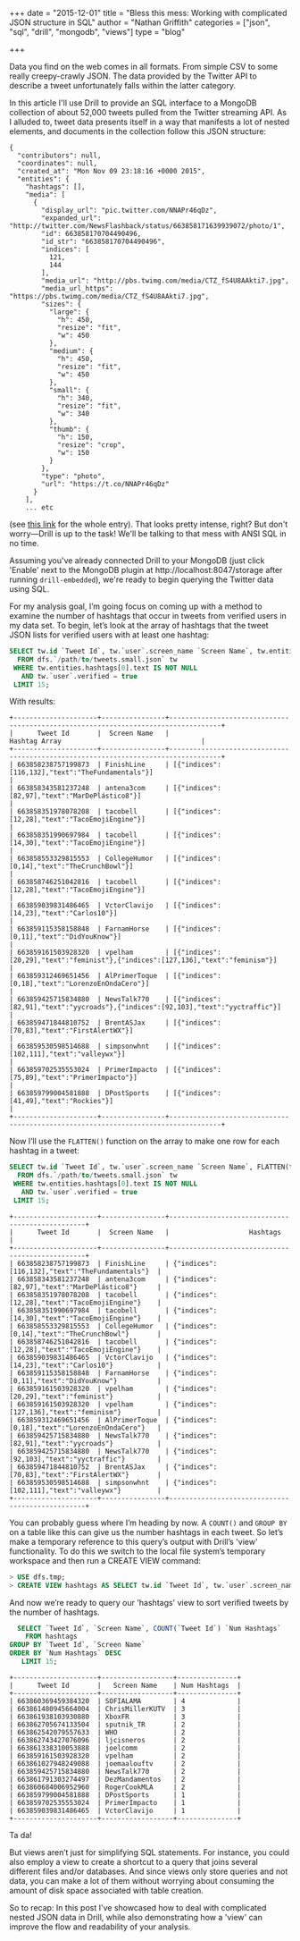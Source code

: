 +++
date = "2015-12-01"
title = "Bless this mess: Working with complicated JSON structure in SQL"
author = "Nathan Griffith"
categories = ["json", "sql", "drill", "mongodb", "views"]
type = "blog"

+++

Data you find on the web comes in all formats. From simple CSV to some really creepy-crawly JSON. The data provided by
the Twitter API to describe a tweet unfortunately falls within the latter category.

In this article I'll use Drill to provide an SQL interface to a MongoDB collection of about 52,000 tweets pulled from
the Twitter streaming API. As I alluded to, tweet data presents itself in a way that manifests a lot of nested elements,
and documents in the collection follow this JSON structure:

```
{
  "contributors": null,
  "coordinates": null,
  "created_at": "Mon Nov 09 23:18:16 +0000 2015",
  "entities": {
    "hashtags": [],
    "media": [
      {
        "display_url": "pic.twitter.com/NNAPr46qDz",
        "expanded_url": "http://twitter.com/NewsFlashback/status/663858171639939072/photo/1",
        "id": 663858170704490496,
        "id_str": "663858170704490496",
        "indices": [
          121,
          144
        ],
        "media_url": "http://pbs.twimg.com/media/CTZ_fS4U8AAkti7.jpg",
        "media_url_https": "https://pbs.twimg.com/media/CTZ_fS4U8AAkti7.jpg",
        "sizes": {
          "large": {
            "h": 450,
            "resize": "fit",
            "w": 450
          },
          "medium": {
            "h": 450,
            "resize": "fit",
            "w": 450
          },
          "small": {
            "h": 340,
            "resize": "fit",
            "w": 340
          },
          "thumb": {
            "h": 150,
            "resize": "crop",
            "w": 150
          }
        },
        "type": "photo",
        "url": "https://t.co/NNAPr46qDz"
      }
    ],
    ... etc
```


(see [this link](https://gist.github.com/nategri/c34e1868792b23e97f2f) for the whole entry). That looks pretty intense,
right? But don't worry&mdash;Drill is up to the task! We'll be talking to that mess with ANSI SQL in no time.

Assuming you've already connected Drill to your MongoDB (just click 'Enable' next to the MongoDB plugin at
http://localhost:8047/storage after running `drill-embedded`), we're ready to begin querying the Twitter data using SQL.

For my analysis goal, I’m going focus on coming up with a method to examine the number of hashtags that occur in tweets
from verified users in my data set. To begin, let’s look at the array of hashtags that the tweet JSON lists for verified
users with at least one hashtag:

```sql
SELECT tw.id `Tweet Id`, tw.`user`.screen_name `Screen Name`, tw.entities.hashtags `Hashtag Array`
  FROM dfs.`/path/to/tweets.small.json` tw
 WHERE tw.entities.hashtags[0].text IS NOT NULL
   AND tw.`user`.verified = true
 LIMIT 15;
```

With results:

```
+---------------------+----------------+-----------------------------------------------------------------------------------+
|      Tweet Id       |  Screen Name   |                                   Hashtag Array                                   |
+---------------------+----------------+-----------------------------------------------------------------------------------+
| 663858238757199873  | FinishLine     | [{"indices":[116,132],"text":"TheFundamentals"}]                                  |
| 663858343581237248  | antena3com     | [{"indices":[82,97],"text":"MarDePlástico8"}]                                     |
| 663858351978078208  | tacobell       | [{"indices":[12,28],"text":"TacoEmojiEngine"}]                                    |
| 663858351990697984  | tacobell       | [{"indices":[14,30],"text":"TacoEmojiEngine"}]                                    |
| 663858553329815553  | CollegeHumor   | [{"indices":[0,14],"text":"TheCrunchBowl"}]                                       |
| 663858746251042816  | tacobell       | [{"indices":[12,28],"text":"TacoEmojiEngine"}]                                    |
| 663859039831486465  | VctorClavijo   | [{"indices":[14,23],"text":"Carlos10"}]                                           |
| 663859115358158848  | FarnamHorse    | [{"indices":[0,11],"text":"DidYouKnow"}]                                          |
| 663859161503928320  | vpelham        | [{"indices":[20,29],"text":"feminist"},{"indices":[127,136],"text":"feminism"}]   |
| 663859312469651456  | AlPrimerToque  | [{"indices":[0,18],"text":"LorenzoEnOndaCero"}]                                   |
| 663859425715834880  | NewsTalk770    | [{"indices":[82,91],"text":"yycroads"},{"indices":[92,103],"text":"yyctraffic"}]  |
| 663859471844810752  | BrentASJax     | [{"indices":[70,83],"text":"FirstAlertWX"}]                                       |
| 663859530598514688  | simpsonwhnt    | [{"indices":[102,111],"text":"valleywx"}]                                         |
| 663859702535553024  | PrimerImpacto  | [{"indices":[75,89],"text":"PrimerImpacto"}]                                      |
| 663859799004581888  | DPostSports    | [{"indices":[41,49],"text":"Rockies"}]                                            |
+---------------------+----------------+-----------------------------------------------------------------------------------+
```

Now I’ll use the `FLATTEN()` function on the array to make one row for each hashtag in a tweet:

```sql
SELECT tw.id `Tweet Id`, tw.`user`.screen_name `Screen Name`, FLATTEN(tw.entities.hashtags) `Hashtags`
  FROM dfs.`/path/to/tweets.small.json` tw
 WHERE tw.entities.hashtags[0].text IS NOT NULL
   AND tw.`user`.verified = true
 LIMIT 15;
```

```
+---------------------+----------------+-------------------------------------------------+
|      Tweet Id       |  Screen Name   |                    Hashtags                     |
+---------------------+----------------+-------------------------------------------------+
| 663858238757199873  | FinishLine     | {"indices":[116,132],"text":"TheFundamentals"}  |
| 663858343581237248  | antena3com     | {"indices":[82,97],"text":"MarDePlástico8"}     |
| 663858351978078208  | tacobell       | {"indices":[12,28],"text":"TacoEmojiEngine"}    |
| 663858351990697984  | tacobell       | {"indices":[14,30],"text":"TacoEmojiEngine"}    |
| 663858553329815553  | CollegeHumor   | {"indices":[0,14],"text":"TheCrunchBowl"}       |
| 663858746251042816  | tacobell       | {"indices":[12,28],"text":"TacoEmojiEngine"}    |
| 663859039831486465  | VctorClavijo   | {"indices":[14,23],"text":"Carlos10"}           |
| 663859115358158848  | FarnamHorse    | {"indices":[0,11],"text":"DidYouKnow"}          |
| 663859161503928320  | vpelham        | {"indices":[20,29],"text":"feminist"}           |
| 663859161503928320  | vpelham        | {"indices":[127,136],"text":"feminism"}         |
| 663859312469651456  | AlPrimerToque  | {"indices":[0,18],"text":"LorenzoEnOndaCero"}   |
| 663859425715834880  | NewsTalk770    | {"indices":[82,91],"text":"yycroads"}           |
| 663859425715834880  | NewsTalk770    | {"indices":[92,103],"text":"yyctraffic"}        |
| 663859471844810752  | BrentASJax     | {"indices":[70,83],"text":"FirstAlertWX"}       |
| 663859530598514688  | simpsonwhnt    | {"indices":[102,111],"text":"valleywx"}         |
+---------------------+----------------+-------------------------------------------------+
```

You can probably guess where I’m heading by now. A `COUNT()` and `GROUP BY` on a table like this can give us the number
hashtags in each tweet. So let’s make a temporary reference to this query’s output with Drill’s 'view' functionality. To
do this we switch to the local file system’s temporary workspace and then run a CREATE VIEW command:

```sql
> USE dfs.tmp;
> CREATE VIEW hashtags AS SELECT tw.id `Tweet Id`, tw.`user`.screen_name `Screen Name`, FLATTEN(tw.entities.hashtags) `Hashtags` FROM dfs.`/path/to/tweets.small.json` tw WHERE tw.entities.hashtags[0].text IS NOT NULL AND tw.`user`.verified = true;
```

And now we’re ready to query our 'hashtags' view to sort verified tweets by the number of hashtags.

```sql
  SELECT `Tweet Id`, `Screen Name`, COUNT(`Tweet Id`) `Num Hashtags`
    FROM hashtags
GROUP BY `Tweet Id`, `Screen Name`
ORDER BY `Num Hashtags` DESC
   LIMIT 15;
```

```
+---------------------+------------------+---------------+
|      Tweet Id       |   Screen Name    | Num Hashtags  |
+---------------------+------------------+---------------+
| 663860369459384320  | SOFIALAMA        | 4             |
| 663861480945664004  | ChrisMillerKUTV  | 3             |
| 663861938103930880  | XboxFR           | 3             |
| 663862705674133504  | sputnik_TR       | 2             |
| 663862542079557633  | WHO              | 2             |
| 663862743427076096  | ljcisneros       | 2             |
| 663861338310053888  | joelcomm         | 2             |
| 663859161503928320  | vpelham          | 2             |
| 663861027948249088  | joemaalouftv     | 2             |
| 663859425715834880  | NewsTalk770      | 2             |
| 663861791303274497  | DezMandamentos   | 2             |
| 663860684006952960  | RogerCookMLA     | 2             |
| 663859799004581888  | DPostSports      | 1             |
| 663859702535553024  | PrimerImpacto    | 1             |
| 663859039831486465  | VctorClavijo     | 1             |
+---------------------+------------------+---------------+
```

Ta da!

But views aren’t just for simplifying SQL statements. For instance, you could also employ a view to create a shortcut to
a query that joins several different files and/or databases. And since views only store queries and not data, you can
make a lot of them without worrying about consuming the amount of disk space associated with table creation.

So to recap: In this post I've showcased how to deal with complicated nested JSON data in Drill, while also
demonstrating how a 'view' can improve the flow and readability of your analysis.
